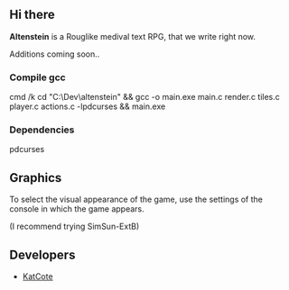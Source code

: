## Hi there 
**Altenstein** is a Rouglike medival text RPG, that we write right now.

Additions coming soon..

### Compile gcc
cmd /k cd "C:\Dev\altenstein" && gcc -o main.exe main.c render.c tiles.c player.c actions.c -lpdcurses && main.exe

### Dependencies 
pdcurses

## Graphics

To select the visual appearance of the game, use the settings of the console in which the game appears.

(I recommend trying SimSun-ExtB)

## Developers

- [KatCote](https://github.com/KatCote)
